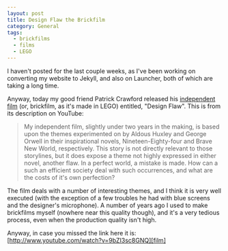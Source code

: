 ```yaml
---
layout: post
title: Design Flaw the Brickfilm
category: General
tags:
  - brickfilms
  - films
  - LEGO
---
```


I haven't posted for the last couple weeks, as I've been working on converting my website to Jekyll, and also on Launcher, both of which are taking a long time.

Anyway, today my good friend Patrick Crawford released his [independent film][film] (or, brickfilm, as it's made in LEGO) entitled, "Design Flaw". This is from its description on YouTube:

> My independent film, slightly under two years in the making, is based upon the themes experimented on by Aldous Huxley and George Orwell in their inspirational novels, Nineteen-Eighty-four and Brave New World, respectively. This story is not directly relevant to those storylines, but it does expose a theme not highly expressed in either novel, another flaw. In a perfect world, a mistake is made. How can a such an efficient society deal with such occurrences, and what are the costs of it's own perfection?

The film deals with a number of interesting themes, and I think it is very well executed (with the exception of a few troubles he had with blue screens and the designer's microphone). A number of years ago I used to make brickfilms myself (nowhere near this quality though), and it's a very tedious process, even when the production quality isn't high.

Anyway, in case you missed the link here it is: [http://www.youtube.com/watch?v=9bZI3sc8GNQ][film]

[film]: http://www.youtube.com/watch?v=9bZI3sc8GNQ

